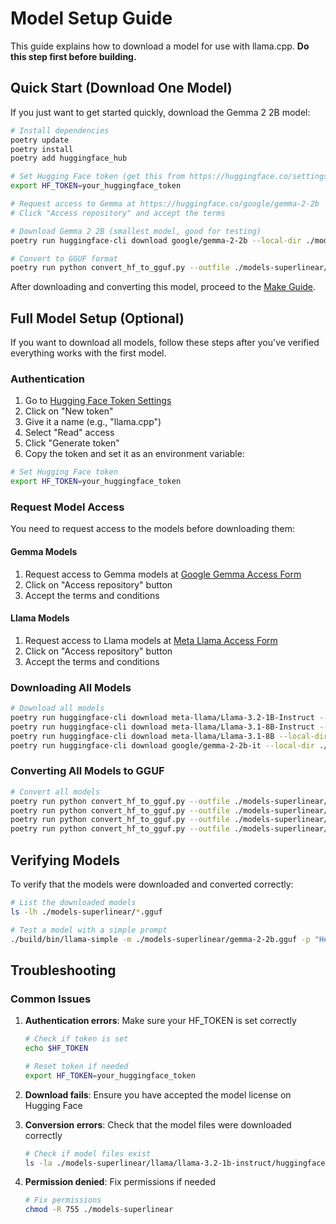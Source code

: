 # Model Setup Guide

This guide explains how to download a model for use with llama.cpp. **Do this step first before building.**

## Quick Start (Download One Model)

If you just want to get started quickly, download the Gemma 2 2B model:

```bash
# Install dependencies
poetry update
poetry install
poetry add huggingface_hub

# Set Hugging Face token (get this from https://huggingface.co/settings/tokens)
export HF_TOKEN=your_huggingface_token

# Request access to Gemma at https://huggingface.co/google/gemma-2-2b
# Click "Access repository" and accept the terms

# Download Gemma 2 2B (smallest model, good for testing)
poetry run huggingface-cli download google/gemma-2-2b --local-dir ./models-superlinear/gemma/gemma-2-2b/huggingface

# Convert to GGUF format
poetry run python convert_hf_to_gguf.py --outfile ./models-superlinear/gemma-2-2b.gguf ./models-superlinear/gemma/gemma-2-2b/huggingface
```

After downloading and converting this model, proceed to the [Make Guide](make_guide).

## Full Model Setup (Optional)

If you want to download all models, follow these steps after you've verified everything works with the first model.

### Authentication

1. Go to [Hugging Face Token Settings](https://huggingface.co/settings/tokens)
2. Click on "New token"
3. Give it a name (e.g., "llama.cpp")
4. Select "Read" access
5. Click "Generate token"
6. Copy the token and set it as an environment variable:

```bash
# Set Hugging Face token
export HF_TOKEN=your_huggingface_token
```

### Request Model Access

You need to request access to the models before downloading them:

#### Gemma Models
1. Request access to Gemma models at [Google Gemma Access Form](https://huggingface.co/google/gemma-2-2b)
2. Click on "Access repository" button
3. Accept the terms and conditions

#### Llama Models
1. Request access to Llama models at [Meta Llama Access Form](https://huggingface.co/meta-llama/Llama-3.1-8B-Instruct)
2. Click on "Access repository" button
3. Accept the terms and conditions

### Downloading All Models

```bash
# Download all models
poetry run huggingface-cli download meta-llama/Llama-3.2-1B-Instruct --local-dir ./models-superlinear/llama/llama-3.2-1b-instruct/huggingface && \
poetry run huggingface-cli download meta-llama/Llama-3.1-8B-Instruct --local-dir ./models-superlinear/llama/llama-3.1-8b-instruct/huggingface && \
poetry run huggingface-cli download meta-llama/Llama-3.1-8B --local-dir ./models-superlinear/llama/llama-3.1-8b/huggingface && \
poetry run huggingface-cli download google/gemma-2-2b-it --local-dir ./models-superlinear/gemma/gemma-2-2b-it/huggingface
```

### Converting All Models to GGUF

```bash
# Convert all models
poetry run python convert_hf_to_gguf.py --outfile ./models-superlinear/llama-3.2-1b-instruct.gguf ./models-superlinear/llama/llama-3.2-1b-instruct/huggingface && \
poetry run python convert_hf_to_gguf.py --outfile ./models-superlinear/llama-3.1-8b-instruct.gguf ./models-superlinear/llama/llama-3.1-8b-instruct/huggingface && \
poetry run python convert_hf_to_gguf.py --outfile ./models-superlinear/llama-3.1-8b.gguf ./models-superlinear/llama/llama-3.1-8b/huggingface && \
poetry run python convert_hf_to_gguf.py --outfile ./models-superlinear/gemma-2-2b-it.gguf ./models-superlinear/gemma/gemma-2-2b-it/huggingface
```

## Verifying Models

To verify that the models were downloaded and converted correctly:

```bash
# List the downloaded models
ls -lh ./models-superlinear/*.gguf

# Test a model with a simple prompt
./build/bin/llama-simple -m ./models-superlinear/gemma-2-2b.gguf -p "Hello, world!" -n 20
```

## Troubleshooting

### Common Issues

1. **Authentication errors**: Make sure your HF_TOKEN is set correctly
   ```bash
   # Check if token is set
   echo $HF_TOKEN
   
   # Reset token if needed
   export HF_TOKEN=your_huggingface_token
   ```

2. **Download fails**: Ensure you have accepted the model license on Hugging Face

3. **Conversion errors**: Check that the model files were downloaded correctly
   ```bash
   # Check if model files exist
   ls -la ./models-superlinear/llama/llama-3.2-1b-instruct/huggingface
   ```

4. **Permission denied**: Fix permissions if needed
   ```bash
   # Fix permissions
   chmod -R 755 ./models-superlinear
   ``` 